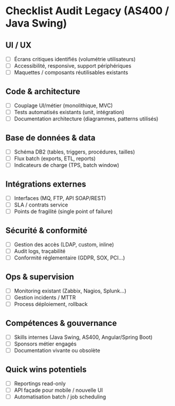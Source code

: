 # Checklist Audit Legacy (AS400 / Java Swing)

## UI / UX
- [ ] Écrans critiques identifiés (volumétrie utilisateurs)
- [ ] Accessibilité, responsive, support périphériques
- [ ] Maquettes / composants réutilisables existants

## Code & architecture
- [ ] Couplage UI/métier (monolithique, MVC)
- [ ] Tests automatisés existants (unit, intégration)
- [ ] Documentation architecture (diagrammes, patterns utilisés)

## Base de données & data
- [ ] Schéma DB2 (tables, triggers, procédures, tailles)
- [ ] Flux batch (exports, ETL, reports)
- [ ] Indicateurs de charge (TPS, batch window)

## Intégrations externes
- [ ] Interfaces (MQ, FTP, API SOAP/REST)
- [ ] SLA / contrats service
- [ ] Points de fragilité (single point of failure)

## Sécurité & conformité
- [ ] Gestion des accès (LDAP, custom, inline)
- [ ] Audit logs, traçabilité
- [ ] Conformité réglementaire (GDPR, SOX, PCI…)

## Ops & supervision
- [ ] Monitoring existant (Zabbix, Nagios, Splunk…)
- [ ] Gestion incidents / MTTR
- [ ] Process déploiement, rollback

## Compétences & gouvernance
- [ ] Skills internes (Java Swing, AS400, Angular/Spring Boot)
- [ ] Sponsors métier engagés
- [ ] Documentation vivante ou obsolète

## Quick wins potentiels
- [ ] Reportings read-only
- [ ] API façade pour mobile / nouvelle UI
- [ ] Automatisation batch / job scheduling
